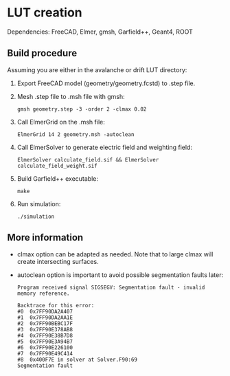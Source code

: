 # LUT creation
Dependencies: FreeCAD, Elmer, gmsh, Garfield++, Geant4, ROOT

## Build procedure
Assuming you are either in the avalanche or drift LUT directory:

1. Export FreeCAD model (geometry/geometry.fcstd) to .step file.

2. Mesh .step file to .msh file with gmsh:

	`gmsh geometry.step -3 -order 2 -clmax 0.02`
3. Call ElmerGrid on the .msh file:

	`ElmerGrid 14 2 geometry.msh -autoclean`
4. Call ElmerSolver to generate electric field and weighting field:

	`ElmerSolver calculate_field.sif && ElmerSolver calculate_field_weight.sif`
5. Build Garfield++ executable: 

	`make`
6. Run simulation:

	`./simulation`

## More information

* clmax option can be adapted as needed. Note that to large clmax will create intersecting surfaces.

* autoclean option is important to avoid possible segmentation faults later:

	```
	Program received signal SIGSEGV: Segmentation fault - invalid memory reference.

	Backtrace for this error:
	#0  0x7FF90DA2A407
	#1  0x7FF90DA2AA1E
	#2  0x7FF90BEBC17F
	#3  0x7FF90E378AB8
	#4  0x7FF90E38B7D8
	#5  0x7FF90E3A94B7
	#6  0x7FF90E226100
	#7  0x7FF90E49C414
	#8  0x400F7E in solver at Solver.F90:69
	Segmentation fault
	```
